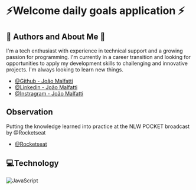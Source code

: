 
# ⚡Welcome daily goals application ⚡

## 🚀 Authors and  About Me 🚀

  I'm a tech enthusiast with experience in technical support and a growing passion for programming. I'm currently in a career transition and looking for opportunities to apply my development skills to challenging and innovative projects. I'm always looking to learn new things.

- [@Github - João Malfatti](https://github.com/joaomalfatti)
- [@Linkedin - João Malfatti](https://www.linkedin.com/in/joao-malfatti/)
- [@Instragram - João Malfatti](https://www.instagram.com/joao_elias1210)

## Observation
Putting the knowledge learned into practice at the NLW POCKET broadcast by @Rocketseat

- [@Rocketseat](https://app.rocketseat.com.br/)

## 💻Technology

![JavaScript](https://camo.githubusercontent.com/29d02b3669d6450d67e043cf5909e740dcb94c1e2306d88ac48b15b4ec55dc65/68747470733a2f2f696d672e736869656c64732e696f2f62616467652f6a6176617363726970742d2532333332333333302e7376673f7374796c653d666f722d7468652d6261646765266c6f676f3d6a617661736372697074266c6f676f436f6c6f723d253233463744463145)